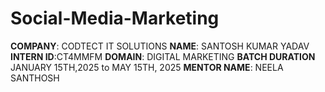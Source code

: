 # Social-Media-Marketing
**COMPANY**: CODTECT IT SOLUTIONS
**NAME**: SANTOSH KUMAR YADAV
**INTERN ID**:CT4MMFM
**DOMAIN**: DIGITAL MARKETING
**BATCH DURATION** JANUARY 15TH,2025 to MAY 15TH, 2025
**MENTOR NAME**: NEELA SANTHOSH 
